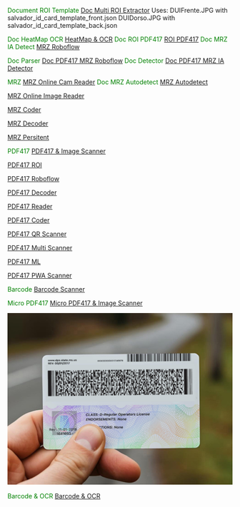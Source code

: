 <span style="color:green;">Document ROI Template</span> [Doc Multi ROI Extractor](https://ravendano014.github.io/mrz/DocTemplate.html)
Uses: 
  DUIFrente.JPG with salvador_id_card_template_front.json
  DUIDorso.JPG with salvador_id_card_template_back.json

<span style="color:green;">Doc HeatMap OCR</span> [HeatMap & OCR](https://ravendano014.github.io/mrz/DocHeatMap.html)
<span style="color:green;">Doc ROI PDF417</span> [ROI PDF417](https://ravendano014.github.io/mrz/DocROI.html)
<span style="color:green;">Doc MRZ IA Detect</span> [MRZ Roboflow](https://ravendano014.github.io/mrz/DocRoboflow.html)

<span style="color:green;">Doc Parser</span> [Doc PDF417 MRZ Roboflow](https://ravendano014.github.io/mrz/DocParser.html)
<span style="color:green;">Doc Detector</span> [Doc PDF417 MRZ IA Detector](https://ravendano014.github.io/mrz/DocDetector.html)

<span style="color:green;">MRZ</span> [MRZ Online Cam Reader](https://ravendano014.github.io/mrz/)
<span style="color:green;">Doc MRZ Autodetect</span> [MRZ Autodetect](https://ravendano014.github.io/mrz/DocMRZAuto.html)

[MRZ Online Image Reader](https://ravendano014.github.io/mrz/MRZFeed.html)

[MRZ Coder](https://ravendano014.github.io/mrz/MRZGen.html)

[MRZ Decoder](https://ravendano014.github.io/mrz/MRZReaderParser.html)

[MRZ Persitent](https://ravendano014.github.io/mrz/mrz.html)

<span style="color:green;">PDF417</span>  [PDF417 & Image Scanner](https://ravendano014.github.io/mrz/PDF417Scanner.html)

[PDF417 ROI](https://ravendano014.github.io/mrz/PDF417ROI.html)

[PDF417 Roboflow](https://ravendano014.github.io/mrz/PDF417Roboflow.html)

[PDF417 Decoder](https://ravendano014.github.io/mrz/PDF417Decoder.html)

[PDF417 Reader](https://ravendano014.github.io/mrz/PDF417Reader.html)

[PDF417 Coder](https://ravendano014.github.io/mrz/PDF417Coder.html)

[PDF417 QR Scanner](https://ravendano014.github.io/mrz/PDF417QR.html)

[PDF417 Multi Scanner](https://ravendano014.github.io/mrz/PDF417Multi.html)

[PDF417 ML](https://ravendano014.github.io/mrz/PDF417ML.html)

[PDF417 PWA Scanner](https://ravendano014.github.io/mrz/PDF417PWA.html)

<span style="color:green;">Barcode</span> [Barcode Scanner](https://ravendano014.github.io/mrz/Barcode.html)

<span style="color:green;">Micro PDF417</span>  [Micro PDF417 & Image Scanner](https://ravendano014.github.io/mrz/MicroPDF417Scanner.html)

![Sample PDF417](aamva-barcode-parser-tutorial-pdf417-example.jpg)

<span style="color:green;">Barcode & OCR</span> [Barcode & OCR](https://ravendano014.github.io/mrz/CAFOCR.html)






